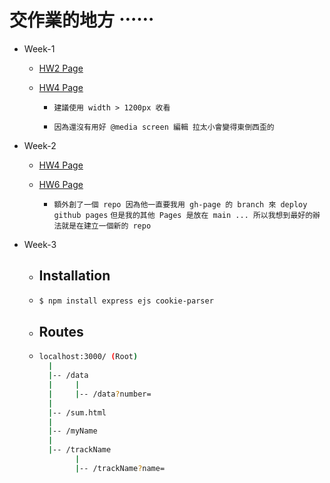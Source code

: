 # 交作業的地方 ⋯⋯

- Week-1

  - [HW2 Page](https://huanciou.github.io/remote-assignments/Week-1/Assignment-2/index.html)

  - [HW4 Page](https://huanciou.github.io/remote-assignments/Week-1/Assignment-4/index.html)

    - `建議使用 width > 1200px 收看`

    - `因為還沒有用好 @media screen 編輯 拉太小會變得東倒西歪的`

- Week-2

  - [HW4 Page](https://huanciou.github.io/remote-assignments/Week-2/Assignment-4/index.html)

  - [HW6 Page](https://huanciou.github.io/my-react-app/)

    - `額外創了一個 repo 因為他一直要我用 gh-page 的 branch 來 deploy github pages`
      `但是我的其他 Pages 是放在 main ... 所以我想到最好的辦法就是在建立一個新的 repo `

- Week-3

  - ## Installation

  - ```sh
    $ npm install express ejs cookie-parser
    ```

  - ## Routes

  - ```sh
    localhost:3000/ (Root)
      |
      |-- /data
      |     |
      |     |-- /data?number=
      |
      |-- /sum.html
      |
      |-- /myName
      |
      |-- /trackName
            |
            |-- /trackName?name=
    ```
